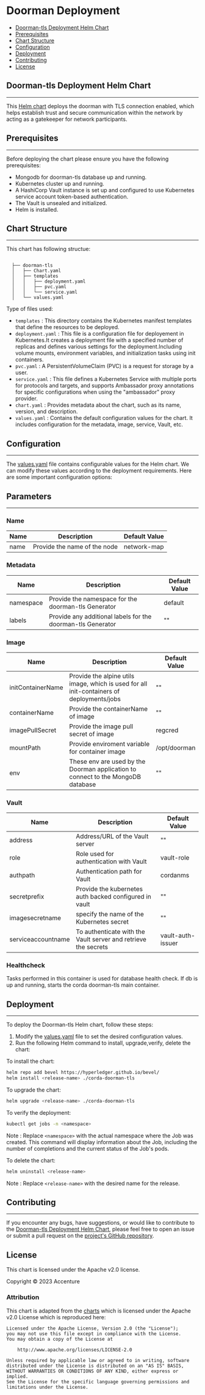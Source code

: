 [//]: # (##############################################################################################)
[//]: # (Copyright Accenture. All Rights Reserved.)
[//]: # (SPDX-License-Identifier: Apache-2.0)
[//]: # (##############################################################################################)

<a name = "deploy doorman-tls"></a>
# Doorman Deployment

- [Doorman-tls Deployment Helm Chart](#Doorman-tls-deployment-helm-chart)
- [Prerequisites](#prerequisites)
- [Chart Structure](#chart-structure)
- [Configuration](#configuration)
- [Deployment](#deployment)
- [Contributing](#contributing)
- [License](#license)

<a name = "Doorman-tls-deployment-helm-chart"></a>
## Doorman-tls Deployment Helm Chart
---
This [Helm chart](https://github.com/hyperledger/bevel/tree/develop/platforms/r3-corda/charts/corda-doorman-tls) deploys the doorman with TLS connection enabled, which helps establish trust and secure communication within the network by acting as a gatekeeper for network participants. 


<a name = "prerequisites"></a>
## Prerequisites
---
Before deploying the chart please ensure you have the following prerequisites:

- Mongodb for doorman-tls database up and running.
- Kubernetes cluster up and running.
- A HashiCorp Vault instance is set up and configured to use Kubernetes service account token-based authentication.
- The Vault is unsealed and initialized.
- Helm is installed.


<a name = "chart-structure"></a>
## Chart Structure
---
This chart has following structue:

```
  
  ├── doorman-tls
  │   ├── Chart.yaml
  │   ├── templates
  │   │   ├── deployment.yaml
  │   │   ├── pvc.yaml
  │   │   └── service.yaml
  │   └── values.yaml
```

Type of files used:

- `templates`       : This directory contains the Kubernetes manifest templates that define the resources to be deployed.
- `deployment.yaml` : This file is a configuration file for deployement in Kubernetes.It creates a deployment file with a specified number of replicas and defines various settings for the deployment.Including volume mounts, environment variables, and initialization tasks using init containers.  
- `pvc.yaml`        : A PersistentVolumeClaim (PVC) is a request for storage by a user.
- `service.yaml`    : This file defines a Kubernetes Service with multiple ports for protocols and targets, and supports Ambassador proxy annotations for specific configurations when using the "ambassador" proxy provider.
- `chart.yaml`      : Provides metadata about the chart, such as its name, version, and description.
- `values.yaml`     : Contains the default configuration values for the chart. It includes configuration for the metadata, image, service, Vault, etc.


<a name = "configuration"></a>
## Configuration
---
The [values.yaml](https://github.com/hyperledger/bevel/blob/develop/platforms/r3-corda/charts/corda-doorman-tls/values.yaml) file contains configurable values for the Helm chart. We can modify these values according to the deployment requirements. Here are some important configuration options:


## Parameters
---

### Name

| Name       | Description                                        | Default Value |
| -----------| -------------------------------------------------- | ------------- |
| name       | Provide the name of the node                       | network-map   |

### Metadata

| Name            | Description                                                         | Default Value |
| ----------------| --------------------------------------------------------------------| ------------- |
| namespace       | Provide the namespace for the doorman-tls Generator                 | default       |
| labels          | Provide any additional labels for the doorman-tls Generator         | ""            |

### Image

| Name                     | Description                                                                                | Default Value   |
| ------------------------ | -------------------------------------------------------                                    | --------------- |
| initContainerName        | Provide the alpine utils image, which is used for all init-containers of deployments/jobs  | ""              |
| containerName            | Provide the containerName of image                                                         | ""              |
| imagePullSecret          | Provide the image pull secret of image                                                     | regcred         |
| mountPath                | Provide enviroment variable for container image                                            | /opt/doorman    |
| env                      | These env are used by the Doorman application to connect to the MongoDB database           | ""              |


### Vault

| Name                      | Description                                                               | Default Value   |
| ------------------------- | --------------------------------------------------------------------------| -------------   |
| address                   | Address/URL of the Vault server                                           | ""              |
| role                      | Role used for authentication with Vault                                   | vault-role      |
| authpath                  | Authentication path for Vault                                             | cordanms        |
| secretprefix              | Provide the kubernetes auth backed configured in vault                    | ""              |
| imagesecretname           | specify the name of the Kubernetes secret                                 | ""              |
| serviceaccountname        | To authenticate with the Vault server and retrieve the secrets            |vault-auth-issuer|


### Healthcheck

  Tasks performed in this container is used for database health check.
  If db is up and running, starts the corda doorman-tls main container.
  

<a name = "deployment"></a>
## Deployment
---

To deploy the Doorman-tls Helm chart, follow these steps:

1. Modify the [values.yaml](https://github.com/hyperledger/bevel/blob/develop/platforms/r3-corda/charts/corda-doorman-tls/values.yaml) file to set the desired configuration values.
2. Run the following Helm command to install, upgrade,verify, delete the chart:

To install the chart:
```bash
helm repo add bevel https://hyperledger.github.io/bevel/
helm install <release-name> ./corda-doorman-tls
```

To upgrade the chart:
```bash
helm upgrade <release-name> ./corda-doorman-tls
```

To verify the deployment:
```bash
kubectl get jobs -n <namespace>
```
Note : Replace `<namespace>` with the actual namespace where the Job was created. This command will display information about the Job, including the number of completions and the current status of the Job's pods.

To delete the chart: 
```bash
helm uninstall <release-name>
```
Note : Replace `<release-name>` with the desired name for the release.


<a name = "contributing"></a>
## Contributing
---
If you encounter any bugs, have suggestions, or would like to contribute to the [Doorman-tls Deployment Helm Chart](https://github.com/hyperledger/bevel/tree/develop/platforms/r3-corda/charts/corda-doorman-tls), please feel free to open an issue or submit a pull request on the [project's GitHub repository](https://github.com/hyperledger/bevel).

<a name = "license"></a>
## License

This chart is licensed under the Apache v2.0 license.

Copyright &copy; 2023 Accenture

### Attribution

This chart is adapted from the [charts](https://hyperledger.github.io/bevel/) which is licensed under the Apache v2.0 License which is reproduced here:

```
Licensed under the Apache License, Version 2.0 (the "License");
you may not use this file except in compliance with the License.
You may obtain a copy of the License at

    http://www.apache.org/licenses/LICENSE-2.0

Unless required by applicable law or agreed to in writing, software
distributed under the License is distributed on an "AS IS" BASIS,
WITHOUT WARRANTIES OR CONDITIONS OF ANY KIND, either express or implied.
See the License for the specific language governing permissions and
limitations under the License.
```
